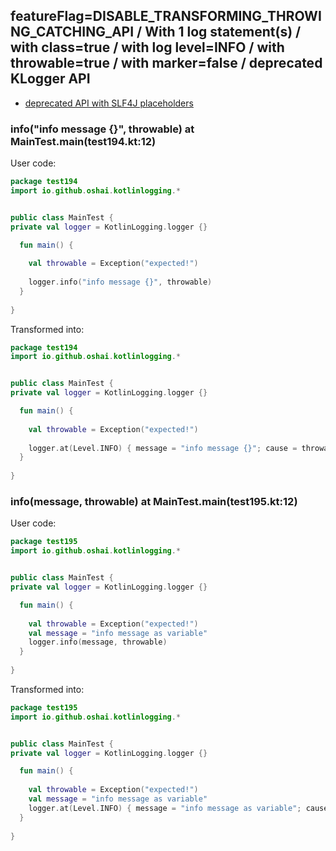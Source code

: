 ## featureFlag=DISABLE_TRANSFORMING_THROWING_CATCHING_API / With 1 log statement(s) / with class=true / with log level=INFO / with throwable=true / with marker=false / deprecated KLogger API

* [deprecated API with SLF4J placeholders](deprecated-slf4j-placeholders.md)

###  info("info message {}", throwable) at MainTest.main(test194.kt:12)

User code:
```kotlin
package test194
import io.github.oshai.kotlinlogging.*


public class MainTest {
private val logger = KotlinLogging.logger {}

  fun main() {
    
    val throwable = Exception("expected!")
    
    logger.info("info message {}", throwable)
  }
  
}


```
  
Transformed into:
```kotlin
package test194
import io.github.oshai.kotlinlogging.*


public class MainTest {
private val logger = KotlinLogging.logger {}

  fun main() {
    
    val throwable = Exception("expected!")
    
    logger.at(Level.INFO) { message = "info message {}"; cause = throwable; internalCompilerData = KLoggingEventBuilder.InternalCompilerData(messageTemplate = "\"info message {}\"", className = "test194.MainTest", methodName = "main", fileName = "test194.kt", lineNumber = 12)
  }
  
}


```

###  info(message, throwable) at MainTest.main(test195.kt:12)

User code:
```kotlin
package test195
import io.github.oshai.kotlinlogging.*


public class MainTest {
private val logger = KotlinLogging.logger {}

  fun main() {
    
    val throwable = Exception("expected!")
    val message = "info message as variable"
    logger.info(message, throwable)
  }
  
}


```
  
Transformed into:
```kotlin
package test195
import io.github.oshai.kotlinlogging.*


public class MainTest {
private val logger = KotlinLogging.logger {}

  fun main() {
    
    val throwable = Exception("expected!")
    val message = "info message as variable"
    logger.at(Level.INFO) { message = "info message as variable"; cause = throwable; internalCompilerData = KLoggingEventBuilder.InternalCompilerData(messageTemplate = "message", className = "test195.MainTest", methodName = "main", fileName = "test195.kt", lineNumber = 12)
  }
  
}


```
